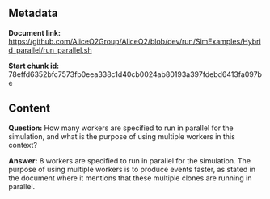 ## Metadata

**Document link:** https://github.com/AliceO2Group/AliceO2/blob/dev/run/SimExamples/Hybrid_parallel/run_parallel.sh

**Start chunk id:** 78effd6352bfc7573fb0eea338c1d40cb0024ab80193a397fdebd6413fa097be

## Content

**Question:** How many workers are specified to run in parallel for the simulation, and what is the purpose of using multiple workers in this context?

**Answer:** 8 workers are specified to run in parallel for the simulation. The purpose of using multiple workers is to produce events faster, as stated in the document where it mentions that these multiple clones are running in parallel.
